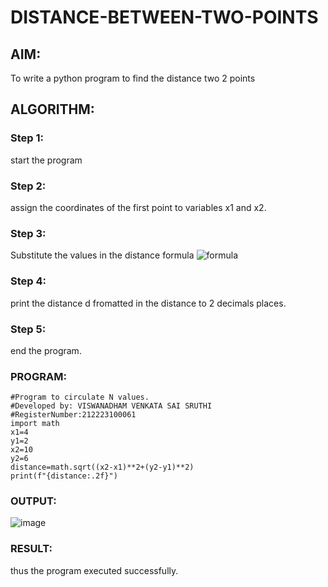 # DISTANCE-BETWEEN-TWO-POINTS

## AIM:
To write a python program to find the distance two 2 points
## ALGORITHM:
### Step 1:
start the program
### Step 2:
assign the coordinates of the first point to variables x1 and x2.
### Step 3: 
Substitute the values in the distance formula  ![formula](/formula.JPG)
### Step 4: 
print  the distance d fromatted in the distance to 2 decimals places.
### Step 5: 
end the program.
### PROGRAM:
```
#Program to circulate N values.
#Developed by: VISWANADHAM VENKATA SAI SRUTHI
#RegisterNumber:212223100061
import math
x1=4
y1=2
x2=10
y2=6
distance=math.sqrt((x2-x1)**2+(y2-y1)**2)
print(f"{distance:.2f}")
```

### OUTPUT:
![image](https://github.com/sruthiviswanadham/DISTANCE-BETWEEN-TWO-POINTS/assets/151760421/20a2fa94-247a-4e33-a52c-f0d066433b86)

### RESULT:
thus the program  executed successfully.
